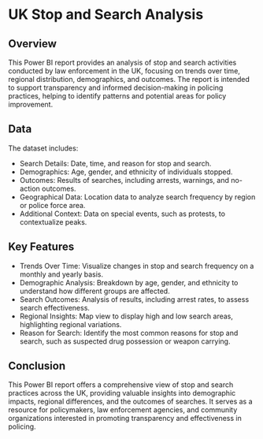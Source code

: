# UK Stop and Search Analysis 

## Overview

This Power BI report provides an analysis of stop and search activities conducted by law enforcement in the UK, focusing on trends over time, regional distribution, demographics, and outcomes. The report is intended to support transparency and informed decision-making in policing practices, helping to identify patterns and potential areas for policy improvement.

## Data

The dataset includes:

- Search Details: Date, time, and reason for stop and search.
- Demographics: Age, gender, and ethnicity of individuals stopped.
- Outcomes: Results of searches, including arrests, warnings, and no-action outcomes.
- Geographical Data: Location data to analyze search frequency by region or police force area.
- Additional Context: Data on special events, such as protests, to contextualize peaks.

## Key Features

- Trends Over Time: Visualize changes in stop and search frequency on a monthly and yearly basis.
- Demographic Analysis: Breakdown by age, gender, and ethnicity to understand how different groups are affected.
- Search Outcomes: Analysis of results, including arrest rates, to assess search effectiveness.
- Regional Insights: Map view to display high and low search areas, highlighting regional variations.
- Reason for Search: Identify the most common reasons for stop and search, such as suspected drug possession or weapon carrying.

## Conclusion

This Power BI report offers a comprehensive view of stop and search practices across the UK, providing valuable insights into demographic impacts, regional differences, and the outcomes of searches. It serves as a resource for policymakers, law enforcement agencies, and community organizations interested in promoting transparency and effectiveness in policing.
